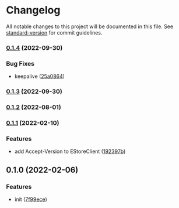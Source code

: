 # Changelog

All notable changes to this project will be documented in this file. See [standard-version](https://github.com/conventional-changelog/standard-version) for commit guidelines.

### [0.1.4](https://github.com/BlackGlory/estore-js/compare/v0.1.3...v0.1.4) (2022-09-30)


### Bug Fixes

* keepalive ([25a0864](https://github.com/BlackGlory/estore-js/commit/25a0864c1e2a5feb403d12561ff5591962a8abc4))

### [0.1.3](https://github.com/BlackGlory/estore-js/compare/v0.1.2...v0.1.3) (2022-09-30)

### [0.1.2](https://github.com/BlackGlory/estore-js/compare/v0.1.1...v0.1.2) (2022-08-01)

### [0.1.1](https://github.com/BlackGlory/estore-js/compare/v0.1.0...v0.1.1) (2022-02-10)


### Features

* add Accept-Version to EStoreClient ([192397b](https://github.com/BlackGlory/estore-js/commit/192397bf809a0ebfca8e046ab9abad5d40ce970d))

## 0.1.0 (2022-02-06)


### Features

* init ([7f99ece](https://github.com/BlackGlory/estore-js/commit/7f99ece1cc72666b3d126d972a072a7ed03f027b))
